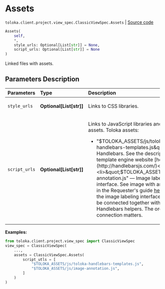 # Assets
`toloka.client.project.view_spec.ClassicViewSpec.Assets` | [Source code](https://github.com/Toloka/toloka-kit/blob/v1.1.1/src/client/project/view_spec.py#L80)

```python
Assets(
    self,
    *,
    style_urls: Optional[List[str]] = None,
    script_urls: Optional[List[str]] = None
)
```

Linked files with assets.

## Parameters Description

| Parameters | Type | Description |
| :----------| :----| :-----------|
`style_urls`|**Optional\[List\[str\]\]**|<p>Links to CSS libraries.</p>
`script_urls`|**Optional\[List\[str\]\]**|<p>Links to JavaScript libraries and Toloka assets. Toloka assets:</p> <ul> <li>&quot;$TOLOKA_ASSETS/js/toloka-handlebars-templates.js&quot; — Handlebars. See the description on the template   engine website [here](http://handlebarsjs.com/)</li> <li>&quot;$TOLOKA_ASSETS/js/image-annotation.js&quot; — Image labeling interface. See image with area selection in   the Requester&#x27;s guide [here](https://toloka.ai/en/docs/guide/concepts/t-components/image-annotation) Note that the image labeling interface should only be connected together with the Handlebars helpers. The order of connection matters.</li> </ul>

**Examples:**


```python
from toloka.client.project.view_spec import ClassicViewSpec
view_spec = ClassicViewSpec(
    ...,
    assets = ClassicViewSpec.Assets(
        script_utls = [
            "$TOLOKA_ASSETS/js/toloka-handlebars-templates.js",
            "$TOLOKA_ASSETS/js/image-annotation.js",
        ]
    )
)
```
